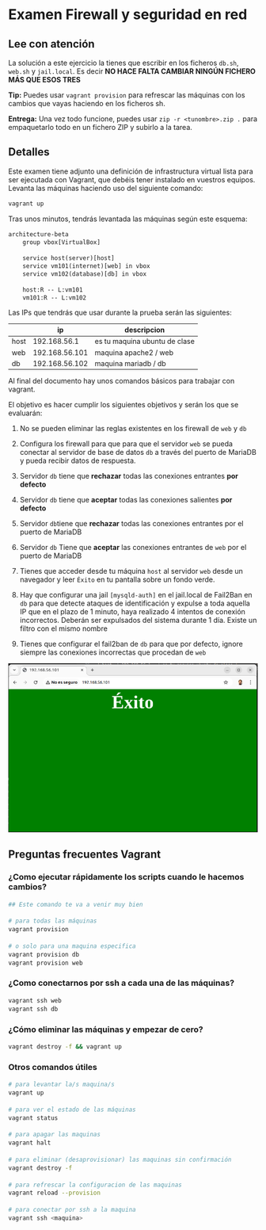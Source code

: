 # Examen Firewall y seguridad en red

## Lee con atención

La solución a este ejercicio la tienes que escribir en los ficheros `db.sh`, `web.sh` y `jail.local`. Es decir **NO HACE FALTA CAMBIAR NINGÚN FICHERO MÁS QUE ESOS TRES**

**Tip:** Puedes usar `vagrant provision` para refrescar las máquinas con los cambios que vayas haciendo en los ficheros sh.

**Entrega:** Una vez todo funcione, puedes usar  `zip -r <tunombre>.zip .` para empaquetarlo todo en un fichero ZIP y subirlo a la tarea.

## Detalles

Este examen tiene adjunto una definición de infrastructura virtual lista para ser ejecutada con Vagrant, que debéis tener instalado en vuestros equipos. Levanta las máquinas haciendo uso del siguiente comando:

```sh
vagrant up
```

Tras unos minutos, tendrás levantada las máquinas según este esquema:

```mermaid
architecture-beta
    group vbox[VirtualBox]

    service host(server)[host]
    service vm101(internet)[web] in vbox
    service vm102(database)[db] in vbox

    host:R -- L:vm101
    vm101:R -- L:vm102    
```

Las IPs que tendrás que usar durante la prueba serán las siguientes:

|       | ip             | descripcion                   |
|-------|----------------|-------------------------------|
| host  | 192.168.56.1   | es tu maquina ubuntu de clase |
| web   | 192.168.56.101 | maquina apache2 / web         |
| db    | 192.168.56.102 | maquina mariadb / db          |

Al final del documento hay unos comandos básicos para trabajar con vagrant.

El objetivo es hacer cumplir los siguientes objetivos y serán los que se evaluarán:

1. No se pueden eliminar las reglas existentes en los firewall de `web` y `db`

2. Configura los firewall para que para que el servidor `web` se pueda conectar al servidor de base de datos `db` a través del puerto de MariaDB y pueda recibir datos de respuesta.

3. Servidor `db` tiene que **rechazar** todas las conexiones entrantes **por defecto**

4. Servidor `db` tiene que **aceptar** todas las conexiones salientes **por defecto**

5. Servidor `db`tiene que **rechazar** todas las conexiones entrantes por el puerto de MariaDB

6. Servidor `db` Tiene que **aceptar** las conexiones entrantes de `web` por el puerto de MariaDB

7. Tienes que acceder desde tu máquina `host` al servidor `web` desde un navegador y leer `Éxito` en tu pantalla sobre un fondo verde.

8. Hay que configurar una jail `[mysqld-auth]` en el jail.local de Fail2Ban en `db` para que detecte ataques de identificación y expulse a toda aquella IP que en el plazo de 1 minuto, haya realizado 4 intentos de conexión incorrectos. Deberán ser expulsados del sistema durante 1 día. Existe un filtro con el mismo nombre

9. Tienes que configurar el fail2ban de `db` para que por defecto, ignore siempre las conexiones incorrectas que procedan de `web`

![Exito](images/exito.png)

## Preguntas frecuentes Vagrant

### ¿Como ejecutar rápidamente los scripts cuando le hacemos cambios?

```sh
## Este comando te va a venir muy bien

# para todas las máquinas
vagrant provision

# o solo para una maquina especifica
vagrant provision db
vagrant provision web
```

### ¿Como conectarnos por ssh a cada una de las máquinas?

```sh
vagrant ssh web
vagrant ssh db
```

### ¿Cómo eliminar las máquinas y empezar de cero?

```sh
vagrant destroy -f && vagrant up 
```

### Otros comandos útiles

```bash
# para levantar la/s maquina/s
vagrant up 

# para ver el estado de las máquinas
vagrant status 

# para apagar las maquinas
vagrant halt 

# para eliminar (desaprovisionar) las maquinas sin confirmación 
vagrant destroy -f 

# para refrescar la configuracion de las maquinas
vagrant reload --provision 

# para conectar por ssh a la maquina
vagrant ssh <maquina>
```
